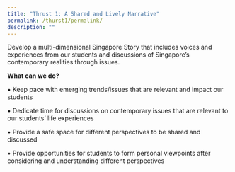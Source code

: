 ```yaml
---
title: "Thrust 1: A Shared and Lively Narrative"
permalink: /thurst1/permalink/
description: ""
---
```

Develop a multi-dimensional Singapore Story that includes voices and experiences from our students and discussions of Singapore’s contemporary realities through issues.

**What can we do?**

• Keep pace with emerging trends/issues that are relevant and impact our students

• Dedicate time for discussions on contemporary issues that are relevant to our students’ life experiences

• Provide a safe space for different perspectives to be shared and discussed

• Provide opportunities for students to form personal viewpoints after considering and understanding different perspectives